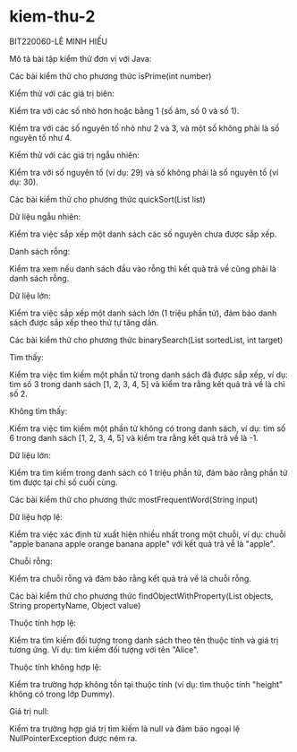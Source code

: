 # kiem-thu-2
BIT220060-LÊ MINH HIẾU

Mô tả bài tập kiểm thử đơn vị với Java:

Các bài kiểm thử cho phương thức isPrime(int number)

Kiểm thử với các giá trị biên:

Kiểm tra với các số nhỏ hơn hoặc bằng 1 (số âm, số 0 và số 1).

Kiểm tra với các số nguyên tố nhỏ như 2 và 3, và một số không phải là số nguyên tố như 4.

Kiểm thử với các giá trị ngẫu nhiên:

Kiểm tra với số nguyên tố (ví dụ: 29) và số không phải là số nguyên tố (ví dụ: 30).

Các bài kiểm thử cho phương thức quickSort(List<Integer> list)

Dữ liệu ngẫu nhiên:

Kiểm tra việc sắp xếp một danh sách các số nguyên chưa được sắp xếp.

Danh sách rỗng:

Kiểm tra xem nếu danh sách đầu vào rỗng thì kết quả trả về cũng phải là danh sách rỗng.

Dữ liệu lớn:

Kiểm tra việc sắp xếp một danh sách lớn (1 triệu phần tử), đảm bảo danh sách được sắp xếp theo thứ tự tăng dần.

Các bài kiểm thử cho phương thức binarySearch(List<Integer> sortedList, int target)

Tìm thấy:

Kiểm tra việc tìm kiếm một phần tử trong danh sách đã được sắp xếp, ví dụ: tìm số 3 trong danh sách [1, 2, 3, 4, 5] và kiểm tra rằng kết quả trả về là chỉ số 2.

Không tìm thấy:

Kiểm tra việc tìm kiếm một phần tử không có trong danh sách, ví dụ: tìm số 6 trong danh sách [1, 2, 3, 4, 5] và kiểm tra rằng kết quả trả về là -1.

Dữ liệu lớn:

Kiểm tra tìm kiếm trong danh sách có 1 triệu phần tử, đảm bảo rằng phần tử tìm được tại chỉ số cuối cùng.

Các bài kiểm thử cho phương thức mostFrequentWord(String input)

Dữ liệu hợp lệ:

Kiểm tra việc xác định từ xuất hiện nhiều nhất trong một chuỗi, ví dụ: chuỗi "apple banana apple orange banana apple" với kết quả trả về là "apple".

Chuỗi rỗng:

Kiểm tra chuỗi rỗng và đảm bảo rằng kết quả trả về là chuỗi rỗng.

Các bài kiểm thử cho phương thức findObjectWithProperty(List<T> objects, String propertyName, Object value)

Thuộc tính hợp lệ:

Kiểm tra tìm kiếm đối tượng trong danh sách theo tên thuộc tính và giá trị tương ứng. Ví dụ: tìm kiếm đối tượng với tên "Alice".

Thuộc tính không hợp lệ:

Kiểm tra trường hợp không tồn tại thuộc tính (ví dụ: tìm thuộc tính "height" không có trong lớp Dummy).

Giá trị null:

Kiểm tra trường hợp giá trị tìm kiếm là null và đảm bảo ngoại lệ NullPointerException được ném ra.

